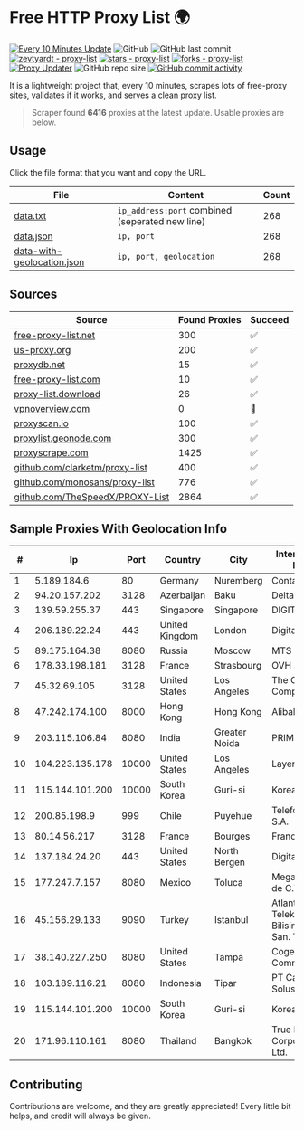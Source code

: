 
# Free HTTP Proxy List 🌍

[![Every 10 Minutes Update](https://github.com/mertguvencli/http-proxy-list/actions/workflows/main.yml/badge.svg?branch=main)](https://github.com/mertguvencli/http-proxy-list/actions/workflows/main.yml)
![GitHub](https://img.shields.io/github/license/mertguvencli/http-proxy-list)
![GitHub last commit](https://img.shields.io/github/last-commit/mertguvencli/http-proxy-list)
[![zevtyardt - proxy-list](https://img.shields.io/static/v1?label=zevtyardt&message=proxy-list&color=blue&logo=github)](https://github.com/zevtyardt/proxy-list "Go to GitHub repo")
[![stars - proxy-list](https://img.shields.io/github/stars/zevtyardt/proxy-list?style=social)](https://github.com/zevtyardt/proxy-list)
[![forks - proxy-list](https://img.shields.io/github/forks/zevtyardt/proxy-list?style=social)](https://github.com/zevtyardt/proxy-list)
[![Proxy Updater](https://github.com/zevtyardt/proxy-list/workflows/Proxy%20Updater/badge.svg)](https://github.com/zevtyardt/proxy-list/actions?query=workflow:"Proxy+Updater")
![GitHub repo size](https://img.shields.io/github/repo-size/zevtyardt/proxy-list)
[![GitHub commit activity](https://img.shields.io/github/commit-activity/m/zevtyardt/proxy-list?logo=commits)](https://github.com/zevtyardt/proxy-list/commits/main)

It is a lightweight project that, every 10 minutes, scrapes lots of free-proxy sites, validates if it works, and serves a clean proxy list.

> Scraper found **6416** proxies at the latest update. Usable proxies are below.

## Usage

Click the file format that you want and copy the URL.

|File|Content|Count|
|----|-------|-----|
|[data.txt](https://raw.githubusercontent.com/mertguvencli/http-proxy-list/main/proxy-list/data.txt)|`ip_address:port` combined (seperated new line)|268|
|[data.json](https://raw.githubusercontent.com/mertguvencli/http-proxy-list/main/proxy-list/data.json)|`ip, port`|268|
|[data-with-geolocation.json](https://raw.githubusercontent.com/mertguvencli/http-proxy-list/main/proxy-list/data-with-geolocation.json)|`ip, port, geolocation`|268|

## Sources

|Source|Found Proxies|Succeed|
|------|-------------|-------|
|[free-proxy-list.net](https://free-proxy-list.net)|300|✅|
|[us-proxy.org](https://www.us-proxy.org)|200|✅|
|[proxydb.net](http://proxydb.net)|15|✅|
|[free-proxy-list.com](https://free-proxy-list.com/?page=&port=&type%5B%5D=http&type%5B%5D=https&up_time=0&search=Search)|10|✅|
|[proxy-list.download](https://www.proxy-list.download/HTTP)|26|✅|
|[vpnoverview.com](https://vpnoverview.com/privacy/anonymous-browsing/free-proxy-servers)|0|🚫|
|[proxyscan.io](https://www.proxyscan.io)|100|✅|
|[proxylist.geonode.com](https://proxylist.geonode.com/api/proxy-list?limit=300&page=1&sort_by=lastChecked&sort_type=desc&protocols=http,https)|300|✅|
|[proxyscrape.com](https://api.proxyscrape.com/v2/?request=displayproxies&protocol=http&timeout=10000&country=all&ssl=all&anonymity=all)|1425|✅|
|[github.com/clarketm/proxy-list](https://raw.githubusercontent.com/clarketm/proxy-list/master/proxy-list-raw.txt)|400|✅|
|[github.com/monosans/proxy-list](https://raw.githubusercontent.com/monosans/proxy-list/main/proxies/http.txt)|776|✅|
|[github.com/TheSpeedX/PROXY-List](https://raw.githubusercontent.com/TheSpeedX/PROXY-List/master/http.txt)|2864|✅|


## Sample Proxies With Geolocation Info

|#|Ip|Port|Country|City|Internet Service Provider|
|-|--|----|-------|----|-------------------------|
|1|5.189.184.6|80|Germany|Nuremberg|Contabo GmbH|
|2|94.20.157.202|3128|Azerbaijan|Baku|Delta Telecom|
|3|139.59.255.37|443|Singapore|Singapore|DIGITALOCEAN|
|4|206.189.22.24|443|United Kingdom|London|DigitalOcean, LLC|
|5|89.175.164.38|8080|Russia|Moscow|MTS PJSC|
|6|178.33.198.181|3128|France|Strasbourg|OVH SAS|
|7|45.32.69.105|3128|United States|Los Angeles|The Constant Company|
|8|47.242.174.100|8000|Hong Kong|Hong Kong|Alibaba.com LLC|
|9|203.115.106.84|8080|India|Greater Noida|PRIMENET|
|10|104.223.135.178|10000|United States|Los Angeles|LayerHost|
|11|115.144.101.200|10000|South Korea|Guri-si|Korea Telecom|
|12|200.85.198.9|999|Chile|Puyehue|Telefonica del Sur S.A.|
|13|80.14.56.217|3128|France|Bourges|France Telecom|
|14|137.184.24.20|443|United States|North Bergen|DigitalOcean, LLC|
|15|177.247.7.157|8080|Mexico|Toluca|Mega Cable, S.A. de C.V.|
|16|45.156.29.133|9090|Turkey|Istanbul|Atlantis Telekomunikasyon Bilisim Hizmetleri San. Tic. Ltd|
|17|38.140.227.250|8080|United States|Tampa|Cogent Communications|
|18|103.189.116.21|8080|Indonesia|Tipar|PT Callysta Total Solusindo|
|19|115.144.101.200|10000|South Korea|Guri-si|Korea Telecom|
|20|171.96.110.161|8080|Thailand|Bangkok|True Internet Corporation CO. Ltd.|



## Contributing

Contributions are welcome, and they are greatly appreciated! Every
little bit helps, and credit will always be given.

